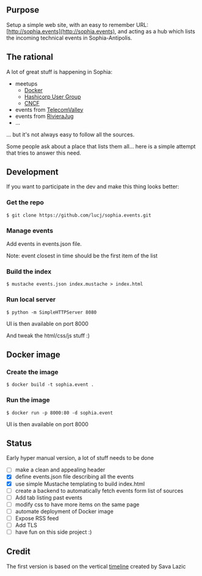 ## Purpose

Setup a simple web site, with an easy to remember URL: [http://sophia.events](http://sophia.events), and acting as a hub which lists the incoming technical events in Sophia-Antipolis.

## The rational

A lot of great stuff is happening in Sophia:

- meetups
  - [Docker](meetup.com/fr-FR/Docker-Nice)
  - [Hashicorp User Group](https://www.meetup.com/fr-FR/Sophia-Antipolis-HashiCorp-User-Group)
  - [CNCF](https://www.meetup.com/fr-FR/CNCF-Cloud-Native-Computing-Sophia-Antipolis/)
- events from [TelecomValley](https://telecomvalley.fr)
- events from [RivieraJug](http://rivierajug.org)
- ...

... but it's not always easy to follow all the sources.

Some people ask about a place that lists them all...  here is a simple attempt that tries to answer this need.

## Development

If you want to participate in the dev and make this thing looks better:

### Get the repo

```
$ git clone https://github.com/lucj/sophia.events.git
```

### Manage events

Add events in events.json file.

Note: event closest in time should be the first item of the list

### Build the index

```
$ mustache events.json index.mustache > index.html
```

### Run local server

```
$ python -m SimpleHTTPServer 8080
```

UI is then available on port 8000

And tweak the html/css/js stuff :)

## Docker image

### Create the image

```
$ docker build -t sophia.event .
```

### Run the image

```
$ docker run -p 8000:80 -d sophia.event
```

UI is then available on port 8000

## Status

Early hyper manual version, a lot of stuff needs to be done

- [ ] make a clean and appealing header
- [x] define events.json file describing all the events
- [x] use simple Mustache templating to build index.html
- [ ] create a backend to automatically fetch events form list of sources
- [ ] Add tab listing past events
- [ ] modify css to have more items on the same page
- [ ] automate deployment of Docker image
- [ ] Expose RSS feed
- [ ] Add TLS
- [ ] have fun on this side project :)

## Credit

The first version is based on the vertical [timeline](http://codepen.io/savalazic/pen/QKwERN) created by Sava Lazic

